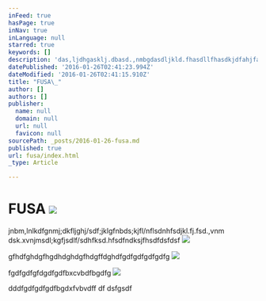 ```yaml
---
inFeed: true
hasPage: true
inNav: true
inLanguage: null
starred: true
keywords: []
description: 'das,ljdhgasklj.dbasd.,nmbgdasdljkld.fhasdllfhasdkjdfahjfadsfadsf'
datePublished: '2016-01-26T02:41:23.994Z'
dateModified: '2016-01-26T02:41:15.910Z'
title: "FUSA\_"
author: []
authors: []
publisher:
  name: null
  domain: null
  url: null
  favicon: null
sourcePath: _posts/2016-01-26-fusa.md
published: true
url: fusa/index.html
_type: Article

---
```

# FUSA ![](https://the-grid-user-content.s3-us-west-2.amazonaws.com/a19909b0-5823-4743-8b45-a2880cc50db6.jpg)

jnbm,lnlkdfgnmj;dkfljghj/sdf;jklgfnbds;kjfl/nflsdnhfsdjkl.fj.fsd.,vnm dsk.xvnjmsdl;kgfjsdlf/sdhfksd.hfsdfndksjfhsdfdsfdsf
![](https://the-grid-user-content.s3-us-west-2.amazonaws.com/7683ef1f-16f4-485f-af30-f7614f35d1e6.gif)

gfhdfghdgfhgdhdghdgfhdgffdghdfgdfgdfgdfgdfg
![](https://the-grid-user-content.s3-us-west-2.amazonaws.com/b0fef783-d60c-4572-8a8a-25277a2a4a11.jpg)

fgdfgdfgfdgdfgdfbxcvbdfbgdfg
![](https://the-grid-user-content.s3-us-west-2.amazonaws.com/c3e4c7ab-76fb-46cf-a901-d3801279f545.png)

dddfgdfgdfgdfbgdxfvbvdff df dsfgsdf